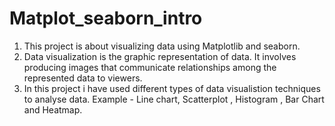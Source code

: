 # Matplot_seaborn_intro
1) This project is about visualizing data using Matplotlib and seaborn.
2) Data visualization is the graphic representation of data. It involves producing images that communicate relationships among the represented data to viewers. 
3) In this project i have used different types of data visualistion techniques to analyse data. Example - Line chart, Scatterplot , Histogram , Bar Chart and Heatmap.
